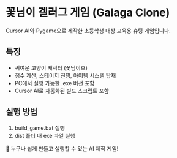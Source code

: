 # 꽃님이 겔러그 게임 (Galaga Clone)

Cursor AI와 Pygame으로 제작한 초등학생 대상 교육용 슈팅 게임입니다.

## 특징
- 귀여운 고양이 캐릭터 (꽃님이호)
- 점수 계산, 스테이지 진행, 아이템 시스템 탑재
- PC에서 실행 가능한 .exe 버전 포함
- Cursor AI로 자동화된 빌드 스크립트 포함

## 실행 방법
1. build_game.bat 실행
2. dist 폴더 내 exe 파일 실행

🌟 누구나 쉽게 만들고 실행할 수 있는 AI 제작 게임!

